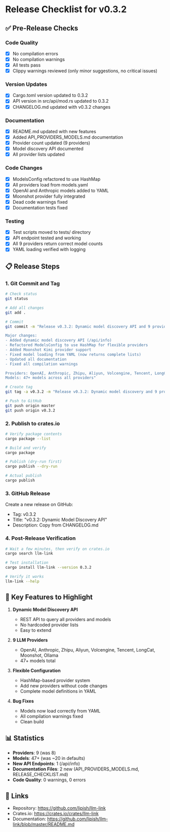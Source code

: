 # Release Checklist for v0.3.2

## ✅ Pre-Release Checks

### Code Quality
- [x] No compilation errors
- [x] No compilation warnings
- [x] All tests pass
- [x] Clippy warnings reviewed (only minor suggestions, no critical issues)

### Version Updates
- [x] Cargo.toml version updated to 0.3.2
- [x] API version in src/api/mod.rs updated to 0.3.2
- [x] CHANGELOG.md updated with v0.3.2 changes

### Documentation
- [x] README.md updated with new features
- [x] Added API_PROVIDERS_MODELS.md documentation
- [x] Provider count updated (9 providers)
- [x] Model discovery API documented
- [x] All provider lists updated

### Code Changes
- [x] ModelsConfig refactored to use HashMap
- [x] All providers load from models.yaml
- [x] OpenAI and Anthropic models added to YAML
- [x] Moonshot provider fully integrated
- [x] Dead code warnings fixed
- [x] Documentation tests fixed

### Testing
- [x] Test scripts moved to tests/ directory
- [x] API endpoint tested and working
- [x] All 9 providers return correct model counts
- [x] YAML loading verified with logging

## 📋 Release Steps

### 1. Git Commit and Tag

```bash
# Check status
git status

# Add all changes
git add .

# Commit
git commit -m "Release v0.3.2: Dynamic model discovery API and 9 provider support

Major changes:
- Added dynamic model discovery API (/api/info)
- Refactored ModelsConfig to use HashMap for flexible providers
- Added Moonshot Kimi provider support
- Fixed model loading from YAML (now returns complete lists)
- Updated all documentation
- Fixed all compilation warnings

Providers: OpenAI, Anthropic, Zhipu, Aliyun, Volcengine, Tencent, LongCat, Moonshot, Ollama
Models: 47+ models across all providers"

# Create tag
git tag -a v0.3.2 -m "Release v0.3.2: Dynamic model discovery and 9 providers"

# Push to GitHub
git push origin master
git push origin v0.3.2
```

### 2. Publish to crates.io

```bash
# Verify package contents
cargo package --list

# Build and verify
cargo package

# Publish (dry-run first)
cargo publish --dry-run

# Actual publish
cargo publish
```

### 3. GitHub Release

Create a new release on GitHub:
- Tag: v0.3.2
- Title: "v0.3.2: Dynamic Model Discovery API"
- Description: Copy from CHANGELOG.md

### 4. Post-Release Verification

```bash
# Wait a few minutes, then verify on crates.io
cargo search llm-link

# Test installation
cargo install llm-link --version 0.3.2

# Verify it works
llm-link --help
```

## 🎯 Key Features to Highlight

1. **Dynamic Model Discovery API**
   - REST API to query all providers and models
   - No hardcoded provider lists
   - Easy to extend

2. **9 LLM Providers**
   - OpenAI, Anthropic, Zhipu, Aliyun, Volcengine, Tencent, LongCat, Moonshot, Ollama
   - 47+ models total

3. **Flexible Configuration**
   - HashMap-based provider system
   - Add new providers without code changes
   - Complete model definitions in YAML

4. **Bug Fixes**
   - Models now load correctly from YAML
   - All compilation warnings fixed
   - Clean build

## 📊 Statistics

- **Providers**: 9 (was 8)
- **Models**: 47+ (was ~20 in defaults)
- **New API Endpoints**: 1 (/api/info)
- **Documentation Files**: 2 new (API_PROVIDERS_MODELS.md, RELEASE_CHECKLIST.md)
- **Code Quality**: 0 warnings, 0 errors

## 🔗 Links

- Repository: https://github.com/lipish/llm-link
- Crates.io: https://crates.io/crates/llm-link
- Documentation: https://github.com/lipish/llm-link/blob/master/README.md

